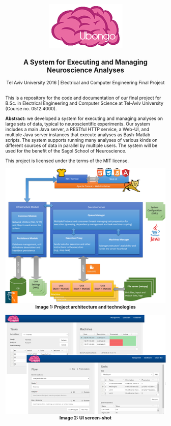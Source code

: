 <div align="center">
<img src="./web-service/src/main/webapp/images/Ubongo.gif"/>
<br>
<h2>A System for Executing and Managing Neuroscience Analyses</h2>
Tel Aviv University 2016 | Electrical and Computer Engineering Final Project
</div>
<br/>

This is a repository for the code and documentation of our final project for B.Sc. in Electrical Engineering and Computer Science at Tel-Aviv University (Course no. 0512.4000). 

<b>Abstract:</b> we developed a system for executing and managing analyses on large sets of data, typical to neuroscientific experiments. Our system includes a main Java server, a RESTful HTTP service, a Web-UI, and multiple Java server instances that execute analyses as Bash-Matlab scripts. The system supports running many analyses of various kinds on different sources of data in parallel by multiple users. The system will be used for the benefit of the Sagol School of Neuroscience.

This project is licensed under the terms of the MIT license.
<br>
<div align="center">
<img src="./docs/architecture.png" />
<br><b>Image 1: Project architecture and technologies</b>
</div>
<br/>
<div align="center">
<img src="./docs/screenshots.png" />
<br/><b>Image 2: UI screen-shot</b>
</div>